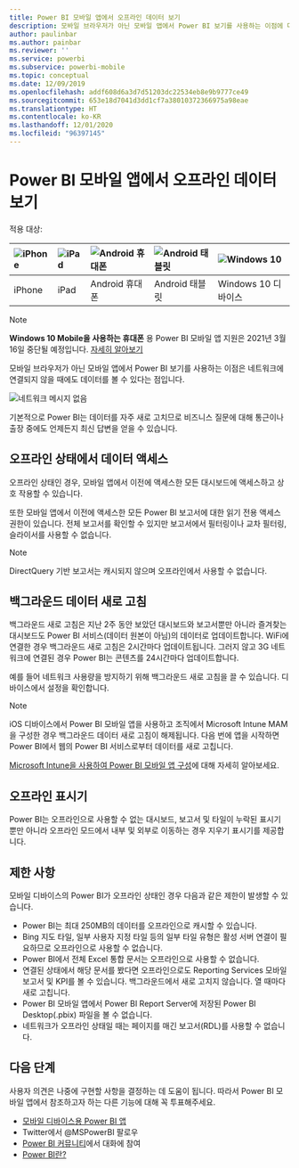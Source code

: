 ```yaml
---
title: Power BI 모바일 앱에서 오프라인 데이터 보기
description: 모바일 브라우저가 아닌 모바일 앱에서 Power BI 보기를 사용하는 이점에 대해 알아봅니다. 네트워크에 연결되지 않을 때에도 데이터를 볼 수 있습니다.
author: paulinbar
ms.author: painbar
ms.reviewer: ''
ms.service: powerbi
ms.subservice: powerbi-mobile
ms.topic: conceptual
ms.date: 12/09/2019
ms.openlocfilehash: addf608d6a3d7d51203dc22534eb8e9b9777ce49
ms.sourcegitcommit: 653e18d7041d3dd1cf7a38010372366975a98eae
ms.translationtype: HT
ms.contentlocale: ko-KR
ms.lasthandoff: 12/01/2020
ms.locfileid: "96397145"
---
```

# <a name="view-your-data-offline-in-the-power-bi-mobile-apps"></a>Power BI 모바일 앱에서 오프라인 데이터 보기
적용 대상:

| ![iPhone](./media/mobile-apps-offline-data/iphone-logo-50-px.png) | ![iPad](./media/mobile-apps-offline-data/ipad-logo-50-px.png) | ![Android 휴대폰](./media/mobile-apps-offline-data/android-phone-logo-50-px.png) | ![Android 태블릿](./media/mobile-apps-offline-data/android-tablet-logo-50-px.png) | ![Windows 10](./media/mobile-apps-offline-data/win-10-logo-50-px.png) |
|:--- |:--- |:--- |:--- |:--- |
| iPhone |iPad |Android 휴대폰 |Android 태블릿 |Windows 10 디바이스 |

>[!NOTE]
>**Windows 10 Mobile을 사용하는 휴대폰** 용 Power BI 모바일 앱 지원은 2021년 3월 16일 중단될 예정입니다. [자세히 알아보기](/legal/powerbi/powerbi-mobile/power-bi-mobile-app-end-of-support-for-windows-phones)

모바일 브라우저가 아닌 모바일 앱에서 Power BI 보기를 사용하는 이점은 네트워크에 연결되지 않을 때에도 데이터를 볼 수 있다는 점입니다. 

![네트워크 메시지 없음](./media/mobile-apps-offline-data/power-bi-iphone-no-network.png)

기본적으로 Power BI는 데이터를 자주 새로 고치므로 비즈니스 질문에 대해 통근이나 출장 중에도 언제든지 최신 답변을 얻을 수 있습니다.

## <a name="data-access-while-youre-offline"></a>오프라인 상태에서 데이터 액세스
오프라인 상태인 경우, 모바일 앱에서 이전에 액세스한 모든 대시보드에 액세스하고 상호 작용할 수 있습니다.

또한 모바일 앱에서 이전에 액세스한 모든 Power BI 보고서에 대한 읽기 전용 액세스 권한이 있습니다. 전체 보고서를 확인할 수 있지만 보고서에서 필터링이나 교차 필터링, 슬라이서를 사용할 수 없습니다.

>[!NOTE]
> DirectQuery 기반 보고서는 캐시되지 않으며 오프라인에서 사용할 수 없습니다.

## <a name="background-data-refresh"></a>백그라운드 데이터 새로 고침
백그라운드 새로 고침은 지난 2주 동안 보았던 대시보드와 보고서뿐만 아니라 즐겨찾는 대시보드도 Power BI 서비스(데이터 원본이 아님)의 데이터로 업데이트합니다. WiFi에 연결한 경우 백그라운드 새로 고침은 2시간마다 업데이트됩니다. 그러지 않고 3G 네트워크에 연결된 경우 Power BI는 콘텐츠를 24시간마다 업데이트합니다.

예를 들어 네트워크 사용량을 방지하기 위해 백그라운드 새로 고침을 끌 수 있습니다. 디바이스에서 설정을 확인합니다.

> [!NOTE]
> iOS 디바이스에서 Power BI 모바일 앱을 사용하고 조직에서 Microsoft Intune MAM을 구성한 경우 백그라운드 데이터 새로 고침이 해제됩니다. 다음 번에 앱을 시작하면 Power BI에서 웹의 Power BI 서비스로부터 데이터를 새로 고칩니다.
> 
> [Microsoft Intune을 사용하여 Power BI 모바일 앱 구성](../../admin/service-admin-mobile-intune.md)에 대해 자세히 알아보세요. 
> 
> 

## <a name="offline-indicators"></a>오프라인 표시기
Power BI는 오프라인으로 사용할 수 없는 대시보드, 보고서 및 타일이 누락된 표시기 뿐만 아니라 오프라인 모드에서 내부 및 외부로 이동하는 경우 지우기 표시기를 제공합니다.

## <a name="limitations"></a>제한 사항
모바일 디바이스의 Power BI가 오프라인 상태인 경우 다음과 같은 제한이 발생할 수 있습니다.

* Power BI는 최대 250MB의 데이터를 오프라인으로 캐시할 수 있습니다.
* Bing 지도 타일, 일부 사용자 지정 타일 등의 일부 타일 유형은 활성 서버 연결이 필요하므로 오프라인으로 사용할 수 없습니다.
* Power BI에서 전체 Excel 통합 문서는 오프라인으로 사용할 수 없습니다.
* 연결된 상태에서 해당 문서를 봤다면 오프라인으로도 Reporting Services 모바일 보고서 및 KPI를 볼 수 있습니다. 백그라운드에서 새로 고치지 않습니다. 열 때마다 새로 고칩니다.
* Power BI 모바일 앱에서 Power BI Report Server에 저장된 Power BI Desktop(.pbix) 파일을 볼 수 없습니다. 
* 네트워크가 오프라인 상태일 때는 페이지를 매긴 보고서(RDL)를 사용할 수 없습니다.

## <a name="next-steps"></a>다음 단계
사용자 의견은 나중에 구현할 사항을 결정하는 데 도움이 됩니다. 따라서 Power BI 모바일 앱에서 참조하고자 하는 다른 기능에 대해 꼭 투표해주세요. 

* [모바일 디바이스용 Power BI 앱](mobile-apps-for-mobile-devices.md)
* Twitter에서 @MSPowerBI 팔로우
* [Power BI 커뮤니티](https://community.powerbi.com/)에서 대화에 참여
* [Power BI란?](../../fundamentals/power-bi-overview.md)
